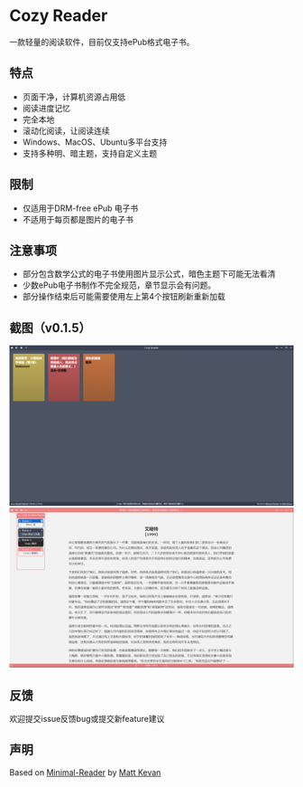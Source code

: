 # Cozy Reader

一款轻量的阅读软件，目前仅支持ePub格式电子书。  

## 特点

- 页面干净，计算机资源占用低
- 阅读进度记忆
- 完全本地
- 滚动化阅读，让阅读连续
- Windows、MacOS、Ubuntu多平台支持
- 支持多种明、暗主题，支持自定义主题

## 限制

- 仅适用于DRM-free ePub 电子书
- 不适用于每页都是图片的电子书

## 注意事项

- 部分包含数学公式的电子书使用图片显示公式，暗色主题下可能无法看清
- 少数ePub电子书制作不完全规范，章节显示会有问题。
- 部分操作结束后可能需要使用左上第4个按钮刷新重新加载

## 截图（v0.1.5）
![Screenshot](./public/screenshot.png)
![Screenshot2](./public/screenshot2.png)  

## 反馈  
欢迎提交issue反馈bug或提交新feature建议  

## 声明

Based on [Minimal-Reader](https://github.com/MattKevan/minimal-reader/) by [Matt Kevan](https://www.kevan.tv)   